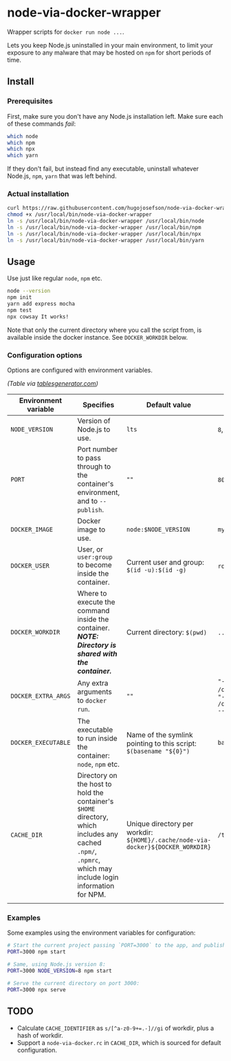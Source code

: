 # node-via-docker-wrapper

Wrapper scripts for `docker run node ...`.

Lets you keep Node.js uninstalled in your main environment, to limit
your exposure to any malware that may be hosted on `npm` for short
periods of time.

## Install

### Prerequisites

First, make sure you don't have any Node.js installation left. Make sure
each of these commands *fail*:

```bash
which node
which npm
which npx
which yarn
```

If they don't fail, but instead find any executable, uninstall whatever
Node.js, `npm`, `yarn` that was left behind.

### Actual installation

```bash
curl https://raw.githubusercontent.com/hugojosefson/node-via-docker-wrapper/master/node-via-docker-wrapper -o /usr/local/bin/node-via-docker-wrapper
chmod +x /usr/local/bin/node-via-docker-wrapper
ln -s /usr/local/bin/node-via-docker-wrapper /usr/local/bin/node
ln -s /usr/local/bin/node-via-docker-wrapper /usr/local/bin/npm
ln -s /usr/local/bin/node-via-docker-wrapper /usr/local/bin/npx
ln -s /usr/local/bin/node-via-docker-wrapper /usr/local/bin/yarn
```

## Usage

Use just like regular `node`, `npm` etc.

```bash
node --version
npm init
yarn add express mocha
npm test
npx cowsay It works!
```

Note that only the current directory where you call the script from, is
available inside the docker instance. See `DOCKER_WORKDIR`
below.

### Configuration options

Options are configured with environment variables.

*(Table via
[tablesgenerator.com](https://www.tablesgenerator.com/markdown_tables))*

| Environment variable         | Specifies                                                                                                                                                  | Default value                                                                             | Example values                                                                                              | Valid values                                          |
|------------------------------|------------------------------------------------------------------------------------------------------------------------------------------------------------|-------------------------------------------------------------------------------------------|-------------------------------------------------------------------------------------------------------------|-------------------------------------------------------|
| `NODE_VERSION`               | Version of Node.js to use.                                                                                                                                 | `lts`                                                                                     | `8`, `10.2.2`, `stable`                                                                                     | Tags from https://hub.docker.com/_/node               |
| `PORT`              | Port number to pass through to the container's environment, and to `--publish`.                                                                            | `""`                                                                                      | `8000`, `1234`                                                                                              | Any port number.                                      |
| `DOCKER_IMAGE`      | Docker image to use.                                                                                                                                       | `node:$NODE_VERSION`                                                                      | `my-special-node:latest`                                                                                    | Any valid Docker image reference.                     |
| `DOCKER_USER`       | User, or `user:group` to become inside the container.                                                                                                      | Current user and group: `$(id -u):$(id -g)`                                               | `root`, `1000`, `1000:1000`                                                                                 | https://docs.docker.com/engine/reference/run/#user    |
| `DOCKER_WORKDIR`    | Where to execute the command inside the container. ***NOTE: Directory is shared with the container.***                                                     | Current directory: `$(pwd)`                                                               | `..`, `/tmp/somedir`                                                                                        | https://docs.docker.com/engine/reference/run/#workdir |
| `DOCKER_EXTRA_ARGS` | Any extra arguments to `docker run`.                                                                                                                       | `""`                                                                                      | `"--volume /opt/extralibs:/opt/extralibs"`,  `"--volume /opt/extralibs:/opt/extralibs --publish 8001:8001"` | https://docs.docker.com/engine/reference/run/         |
| `DOCKER_EXECUTABLE` | The executable to run inside the container: `node`, `npm` etc.                                                                                             | Name of the symlink pointing to this script: `$(basename "${0}")`                         | `bash`                                                                                                      | Any valid executable inside the Docker container.     |
| `CACHE_DIR`      | Directory on the host to hold the container's `$HOME` directory, which includes any cached `.npm/`, `.npmrc`, which may include login information for NPM. | Unique directory per workdir: `${HOME}/.cache/node-via-docker}${DOCKER_WORKDIR}` | `/tmp/common-npm-cache`                                                                                     | Any directory on the host.    |
|                     |                                                                                                                                                            |                                                                                           |                                                                                                             |                                                       |

### Examples

Some examples using the environment variables for configuration:

```bash
# Start the current project passing `PORT=3000` to the app, and publishing port 3000 to the host
PORT=3000 npm start

# Same, using Node.js version 8:
PORT=3000 NODE_VERSION=8 npm start

# Serve the current directory on port 3000:
PORT=3000 npx serve

```

## TODO

* Calculate `CACHE_IDENTIFIER` as `s/[^a-z0-9+=.-]//gi`
of workdir, plus a hash of workdir.
* Support a `node-via-docker.rc` in `CACHE_DIR`, which is
sourced for default configuration.
